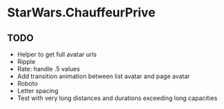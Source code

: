 # StarWars.ChauffeurPrive



## TODO

- Helper to get full avatar urls
- Ripple
- Rate: handle .5 values
- Add transition animation between list avatar and page avatar
- Roboto
- Letter spacing
- Test with very long distances and durations exceeding long capacities